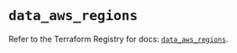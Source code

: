 # `data_aws_regions`

Refer to the Terraform Registry for docs: [`data_aws_regions`](https://registry.terraform.io/providers/hashicorp/aws/5.100.0/docs/data-sources/regions).
